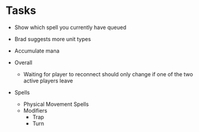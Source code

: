 # Tasks

- Show which spell you currently have queued
- Brad suggests more unit types
- Accumulate mana

- Overall

  - Waiting for player to reconnect should only change if one of the two active players leave

- Spells
  - Physical Movement Spells
  - Modifiers
    - Trap
    - Turn
